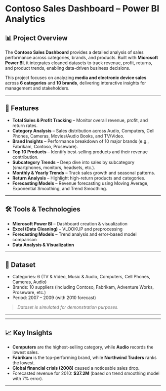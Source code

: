 # Contoso Sales Dashboard – Power BI Analytics

## 📊 Project Overview
The **Contoso Sales Dashboard** provides a detailed analysis of sales performance across categories, brands, and products. Built with **Microsoft Power BI**, it integrates cleaned datasets to track revenue, profit, returns, and product trends, enabling data-driven business decisions.

This project focuses on analyzing **media and electronic device sales** across **6 categories** and **10 brands**, delivering interactive insights for management and stakeholders.

---

## 🚀 Features
- **Total Sales & Profit Tracking** – Monitor overall revenue, profit, and return rates.
- **Category Analysis** – Sales distribution across Audio, Computers, Cell Phones, Cameras, Movies/Audio Books, and TV/Video.
- **Brand Insights** – Performance breakdown of 10 major brands (e.g., Fabrikam, Contoso, Proseware).
- **Top 10 Products** – Identify best-selling products and their revenue contribution.
- **Subcategory Trends** – Deep dive into sales by subcategory (smartphones, monitors, headsets, etc.).
- **Monthly & Yearly Trends** – Track sales growth and seasonal patterns.
- **Return Analysis** – Highlight high-return products and categories.
- **Forecasting Models** – Revenue forecasting using Moving Average, Exponential Smoothing, and Trend Smoothing.

---

## 🛠 Tools & Technologies
- **Microsoft Power BI** – Dashboard creation & visualization
- **Excel (Data Cleaning)** – VLOOKUP and preprocessing
- **Forecasting Models** – Trend analysis and error-based model comparison
- **Data Analysis & Visualization**

---

## 📂 Dataset
- Categories: 6 (TV & Video, Music & Audio, Computers, Cell Phones, Cameras, Audio)
- Brands: 10 suppliers (including Contoso, Fabrikam, Adventure Works, Proseware, etc.)
- Period: 2007 – 2009 (with 2010 forecast)

> *Dataset is simulated for demonstration purposes.*

---


---

## 📈 Key Insights
- **Computers** are the highest-selling category, while **Audio** records the lowest sales.
- **Fabrikam** is the top-performing brand, while **Northwind Traders** ranks the lowest.
- **Global financial crisis (2008)** caused a noticeable sales drop.
- Forecasted revenue for 2010: **$37.2M** (based on trend smoothing model with 7% error).

---

